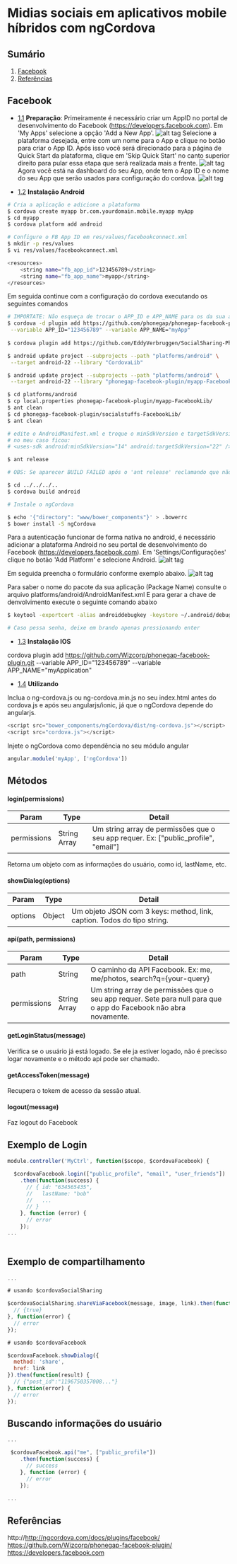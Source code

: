 # Midias sociais em aplicativos mobile híbridos com ngCordova

## Sumário

1. [Facebook](#Facebook)
2. [Referências](#Referências)

## Facebook

- [1.1](#1.1) <a name='1.1'></a> **Preparação**: Primeiramente é necessário criar um AppID no portal de desenvolvimento do Facebook (https://developers.facebook.com). Em 'My Apps' selecione a opção 'Add a New App'.
![alt tag](https://github.com/higorn/mobile-socialstuffs/blob/master/resources/img/getStarted-1.png)
  Selecione a plataforma desejada, entre com um nome para o App e clique no botão para criar o App ID.
  Após isso você será direcionado para a página de Quick Start da plataforma, clique em 'Skip Quick Start' no canto superior direito para pular essa etapa que será realizada mais a frente.
![alt tag](https://github.com/higorn/mobile-socialstuffs/blob/master/resources/img/fbdev-quickstart.png)
  Agora você está na dashboard do seu App, onde tem o App ID e o nome do seu App que serão usados para configuração do cordova.
![alt tag](https://github.com/higorn/mobile-socialstuffs/blob/master/resources/img/fbdev-dashboard.png)

- [1.2](#1.2) <a name='1.2'></a> **Instalação Android**
```sh
# Cria a aplicação e adicione a plataforma
$ cordova create myapp br.com.yourdomain.mobile.myapp myApp
$ cd myapp
$ cordova platform add android

# Configure o FB App ID em res/values/facebookconnect.xml
$ mkdir -p res/values
$ vi res/values/facebookconnect.xml

<resources>
    <string name="fb_app_id">123456789</string>
    <string name="fb_app_name">myapp</string>
</resources>

```
Em seguida continue com a configuração do cordova executando os seguintes comandos

```sh
# IMPORTATE: Não esqueça de trocar o APP_ID e APP_NAME para os da sua aplicação
$ cordova -d plugin add https://github.com/phonegap/phonegap-facebook-plugin.git \
 --variable APP_ID="123456789" --variable APP_NAME="myApp"
 
$ cordova plugin add https://github.com/EddyVerbruggen/SocialSharing-PhoneGap-Plugin.git

$ android update project --subprojects --path "platforms/android" \
 --target android-22 --library "CordovaLib"

$ android update project --subprojects --path "platforms/android" \
 --target android-22 --library "phonegap-facebook-plugin/myapp-FacebookLib"

$ cd platforms/android
$ cp local.properties phonegap-facebook-plugin/myapp-FacebookLib/
$ ant clean
$ cd phonegap-facebook-plugin/socialstuffs-FacebookLib/
$ ant clean

# edite o AndroidManifest.xml e troque o minSdkVersion e targetSdkVersion para o seu ambiente
# no meu caso ficou:
# <uses-sdk android:minSdkVersion="14" android:targetSdkVersion="22" />

$ ant release

# OBS: Se aparecer BUILD FAILED após o 'ant release' reclamando que não existe o ant-build ('...ant-build does not exist), pode desconsiderar.

$ cd ../../../..
$ cordova build android

# Instale o ngCordova

$ echo '{"directory": "www/bower_components"}' > .bowerrc
$ bower install -S ngCordova
```

Para a autenticação funcionar de forma nativa no android, é necessário adicionar a plataforma Android no seu portal de desenvolvimento do Facebook (https://developers.facebook.com).
Em 'Settings/Configurações' clique no botão 'Add Platform' e selecione Android.
![alt tag](https://github.com/higorn/mobile-socialstuffs/blob/master/resources/img/fbdev-addplatform.png)

Em seguida preencha o formulário conforme exemplo abaixo.
![alt tag](https://github.com/higorn/mobile-socialstuffs/blob/master/resources/img/fbdev-platformsettings.png)

Para saber o nome do pacote da sua aplicação (Package Name) consulte o arquivo platforms/android/AndroidManifest.xml
E para gerar a chave de denvolvimento execute o seguinte comando abaixo
```sh
$ keytool -exportcert -alias androiddebugkey -keystore ~/.android/debug.keystore | openssl sha1 -binary | openssl base64

# Caso pessa senha, deixe em brando apenas pressionando enter
```

- [1.3](#1.3) <a name='1.3'></a> **Instalação IOS**

cordova plugin add https://github.com/Wizcorp/phonegap-facebook-plugin.git --variable APP_ID="123456789" --variable APP_NAME="myApplication"


- [1.4](#1.4) <a name='1.4'></a> **Utilizando**

Inclua o ng-cordova.js ou ng-cordova.min.js no seu index.html antes do cordova.js e após seu angularjs/ionic, já que o ngCordova depende do angularjs.

```javascript
<script src="bower_components/ngCordova/dist/ng-cordova.js"></script>
<script src="cordova.js"></script>
```

Injete o ngCordova como dependência no seu módulo angular

```javascript
angular.module('myApp', ['ngCordova'])
```

## Métodos

#### login(permissions)

Param | Type | Detail
------|------|--------
permissions | String Array | Um string array de permissões que o seu app requer. Ex: ["public_profile", "email"]

Retorna um objeto com as informações do usuário, como id, lastName, etc.

#### showDialog(options)

Param | Type | Detail
------|------|--------
options | Object | Um objeto JSON com 3 keys: method, link, caption. Todos do tipo string.

#### api(path, permissions)
Param | Type | Detail
------|------|--------
path | String | O caminho da API Facebook. Ex: me, me/photos, search?q={your-query}
permissions | String Array | Um string array de permissões que o seu app requer. Sete para null para que o app do Facebook não abra novamente.

#### getLoginStatus(message)
Verifica se o usuário já está logado. Se ele ja estiver logado, não é precisso logar novamente e o método api pode ser chamado.

#### getAccessToken(message)
Recupera o tokem de acesso da sessão atual.

#### logout(message)
Faz logout do Facebook


## Exemplo de Login

```javascript
module.controller('MyCtrl', function($scope, $cordovaFacebook) {

  $cordovaFacebook.login(["public_profile", "email", "user_friends"])
    .then(function(success) {
      // { id: "634565435",
      //   lastName: "bob"
      //   ...
      // }
    }, function (error) {
      // error
    });
...    
    
```

## Exemplo de compartilhamento

```javascript
...

# usando $cordovaSocialSharing

$cordovaSocialSharing.shareViaFacebook(message, image, link).then(function(result) {
  // {true}
}, function(error) {
  // error
});

# usando $cordovaFacebook

$cordovaFacebook.showDialog({
  method: 'share',
  href: link
}).then(function(result) {
  // {"post_id":"1196750357008..."}
}, function(error) {
  // error
});

```

## Buscando informações do usuário

```javascript
...

 $cordovaFacebook.api("me", ["public_profile"])
    .then(function(success) {
      // success
    }, function (error) {
      // error
    });
    
...
```

## Referências
http://http://ngcordova.com/docs/plugins/facebook/
https://github.com/Wizcorp/phonegap-facebook-plugin/
https://developers.facebook.com
